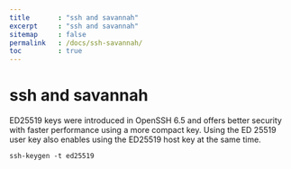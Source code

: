 ```yaml
---
title       : "ssh and savannah"
excerpt     : "ssh and savannah"
sitemap     : false
permalink   : /docs/ssh-savannah/
toc         : true
---
```


# ssh and savannah


ED25519 keys were introduced in OpenSSH 6.5 and offers better security with faster performance using a more compact key. Using the ED 25519 user key also enables using the ED25519 host key at the same time.

```
ssh-keygen -t ed25519
```

